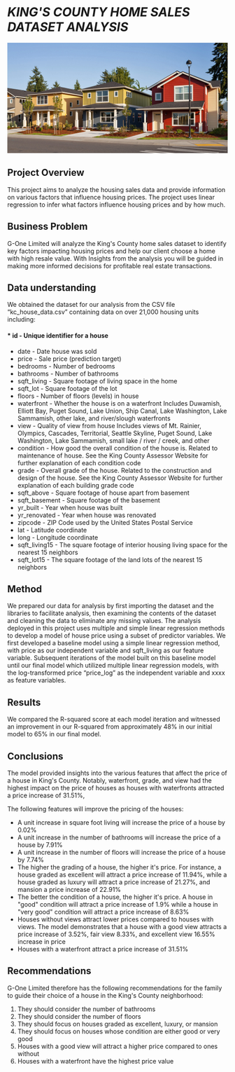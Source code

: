 # _**KING'S COUNTY HOME SALES DATASET ANALYSIS**_

![Budget_vs_Rrevenue](https://github.com/Robinzulu/dsc-phase-2-project-v2-3/blob/main/Leader_91.jpg)

## Project Overview
This project aims to analyze the housing sales data and provide information on various factors that influence housing prices. The project uses linear regression to infer what factors influence housing prices and by how much.

## Business Problem

G-One Limited will analyze the King's County home sales dataset to identify key factors impacting housing prices and help our client choose a home with high resale value. With Insights from the analysis you will be guided in making more informed decisions for profitable real estate transactions.

## Data understanding

We obtained the dataset for our analysis from the CSV file “kc_house_data.csv” containing data on over 21,000 housing units including: 

#### * id - Unique identifier for a house
* date - Date house was sold
* price - Sale price (prediction target)
* bedrooms - Number of bedrooms
* bathrooms - Number of bathrooms
* sqft_living - Square footage of living space in the home
* sqft_lot - Square footage of the lot
* floors - Number of floors (levels) in house
* waterfront - Whether the house is on a waterfront Includes Duwamish, Elliott Bay, Puget Sound, Lake Union, Ship Canal, Lake Washington, Lake Sammamish, other lake, and river/slough waterfronts
* view - Quality of view from house Includes views of Mt. Rainier, Olympics, Cascades, Territorial, Seattle Skyline, Puget Sound, Lake Washington, Lake Sammamish, small lake / river / creek, and other
* condition - How good the overall condition of the house is. Related to maintenance of house. See the King County Assessor Website for further explanation of each condition code
* grade - Overall grade of the house. Related to the construction and design of the house. See the King County Assessor Website for further explanation of each building grade code
* sqft_above - Square footage of house apart from basement
* sqft_basement - Square footage of the basement
* yr_built - Year when house was built
* yr_renovated - Year when house was renovated
* zipcode - ZIP Code used by the United States Postal Service
* lat - Latitude coordinate
* long - Longitude coordinate
* sqft_living15 - The square footage of interior housing living space for the nearest 15 neighbors
* sqft_lot15 - The square footage of the land lots of the nearest 15 neighbors

## Method
We prepared our data for analysis by first importing the dataset and the libraries to facilitate analysis, then examining the contents of the dataset and cleaning the data to eliminate any missing values. The analysis deployed in this project uses multiple and  simple linear regression methods to develop a model of house price using a subset of predictor variables. 
We first developed a baseline model using a simple linear regression method, with price as our independent variable and sqft_living as our feature variable. Subsequent iterations of the model built on this baseline model until our final model which utilized multiple linear regression models, with the log-transformed price “price_log” as the independent variable and  xxxx as feature variables. 

## Results
We compared the R-squared score at each model iteration and witnessed an improvement in our R-squared from approximately 48% in our initial model to 65% in our final model.

## Conclusions
The model provided insights into the various features that affect the price of a house in King's County. Notably, waterfront, grade, and view had the highest impact on the price of houses as houses with waterfronts attracted a price increase of 31.51%,

The following features will improve the pricing of the houses:
*	A unit increase in square foot living will increase the price of a house by 0.02%
*	A unit increase in the number of bathrooms will increase the price of a house by 7.91%
*	A unit increase in the number of floors will increase the price of a house by 7.74%
*	The higher the grading of a house, the higher it's price. For instance, a house graded as excellent will attract a price increase of 11.94%, while a house graded as luxury will attract a price increase of 21.27%, and mansion a price increase of 22.91%
*	The better the condition of a house, the higher it's price. A house in "good" condition will attract a price increase of 1.9% while a house in "very good" condition will attract a price increase of 8.63%
*	Houses without views attract lower prices compared to houses with views. The model demonstrates that a house with a good view attracts a price increase of 3.52%, fair view 8.33%, and excellent view 16.55% increase in price
*	Houses with a waterfront attract a price increase of 31.51%

## Recommendations
G-One Limited therefore has the following recommendations for the family to guide their choice of a house in the King's County neighborhood:
1. They should consider the number of bathrooms
2. They should consider the number of floors
3. They should focus on houses graded as excellent, luxury, or mansion
4. They should focus on houses whose condition are either good or very good
5. Houses with a good view will attract a higher price compared to ones without
6. Houses with a waterfront have the highest price value
